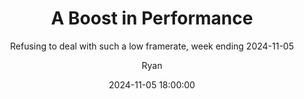 ---
layout: post
title: "A Boost in Performance"
subtitle: "Refusing to deal with such a low framerate, week ending 2024-11-05"
date: 2024-11-05 18:00:00
background: '/assets/images/2024_10_22_bad_texture.gif'
author: "Ryan"
---